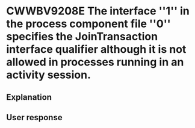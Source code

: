 # CWWBV9208E The interface ''1'' in the process component file ''0'' specifies the JoinTransaction interface qualifier although it is not allowed in processes running in an activity session.

## Explanation

## User response